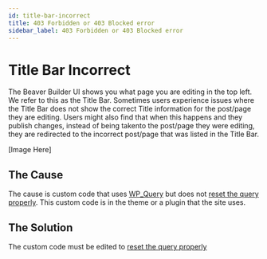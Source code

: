```yaml
---
id: title-bar-incorrect
title: 403 Forbidden or 403 Blocked error
sidebar_label: 403 Forbidden or 403 Blocked error
---
```


# Title Bar Incorrect
The Beaver Builder UI shows you what page you are editing in the top left.  We refer to this as the Title Bar.  Sometimes users experience issues where the Title Bar does not show the correct Title information for the post/page they are editing. Users might also find that when this happens and they publish changes, instead of being takento the post/page they were editing, they are redirected to the incorrect post/page that was listed in the Title Bar.

[Image Here]

## The Cause
The cause is custom code that uses [WP_Query](https://developer.wordpress.org/reference/classes/wp_query/) but does not [reset the query properly](https://developer.wordpress.org/reference/classes/wp_query/#usage). This custom code is in the theme or a plugin that the site uses.

## The Solution
The custom code must be edited to [reset the query properly](https://developer.wordpress.org/reference/classes/wp_query/#more-information)
